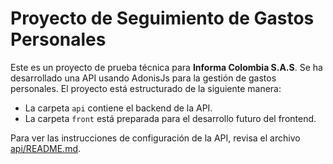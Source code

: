 # Proyecto de Seguimiento de Gastos Personales

Este es un proyecto de prueba técnica para **Informa Colombia S.A.S**. Se ha desarrollado una API usando AdonisJs para la gestión de gastos personales. El proyecto está estructurado de la siguiente manera:

- La carpeta `api` contiene el backend de la API.
- La carpeta `front` está preparada para el desarrollo futuro del frontend.

Para ver las instrucciones de configuración de la API, revisa el archivo [api/README.md](api/README.md).